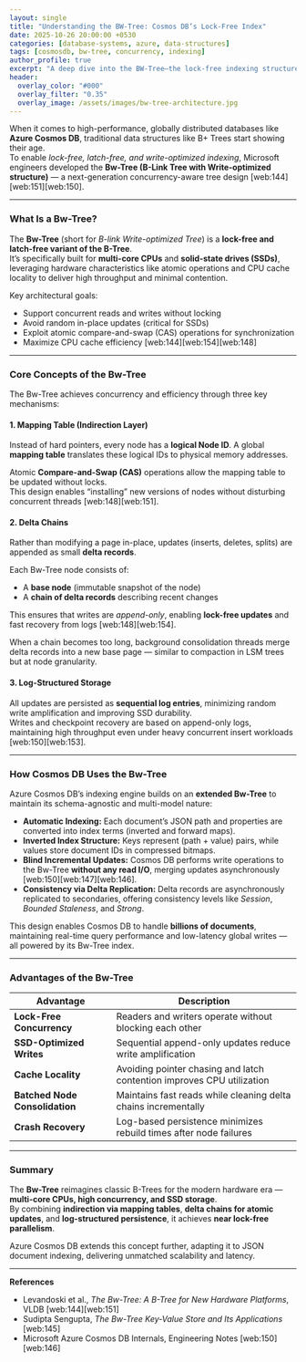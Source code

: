 ```yaml
---
layout: single
title: "Understanding the BW-Tree: Cosmos DB’s Lock-Free Index"
date: 2025-10-26 20:00:00 +0530
categories: [database-systems, azure, data-structures]
tags: [cosmosdb, bw-tree, concurrency, indexing]
author_profile: true
excerpt: "A deep dive into the BW-Tree—the lock-free indexing structure behind Azure Cosmos DB, designed for modern multi-core and SSD-based systems."
header:
  overlay_color: "#000"
  overlay_filter: "0.35"
  overlay_image: /assets/images/bw-tree-architecture.jpg
---
```


When it comes to high-performance, globally distributed databases like **Azure Cosmos DB**, traditional data structures like B+ Trees start showing their age.  
To enable *lock-free, latch-free, and write-optimized indexing*, Microsoft engineers developed the **Bw-Tree (B-Link Tree with Write-optimized structure)** — a next-generation concurrency-aware tree design [web:144][web:151][web:150].

---

### What Is a Bw-Tree?

The **Bw-Tree** (short for *B-link Write-optimized Tree*) is a **lock-free and latch-free variant of the B-Tree**.  
It’s specifically built for **multi-core CPUs** and **solid-state drives (SSDs)**, leveraging hardware characteristics like atomic operations and CPU cache locality to deliver high throughput and minimal contention.

Key architectural goals:
- Support concurrent reads and writes without locking
- Avoid random in-place updates (critical for SSDs)
- Exploit atomic compare-and-swap (CAS) operations for synchronization
- Maximize CPU cache efficiency [web:144][web:154][web:148]

---

### Core Concepts of the Bw-Tree

The Bw-Tree achieves concurrency and efficiency through three key mechanisms:

#### 1. **Mapping Table (Indirection Layer)**
Instead of hard pointers, every node has a **logical Node ID**.
A global **mapping table** translates these logical IDs to physical memory addresses.

Atomic **Compare-and-Swap (CAS)** operations allow the mapping table to be updated without locks.  
This design enables “installing” new versions of nodes without disturbing concurrent threads [web:148][web:151].

#### 2. **Delta Chains**
Rather than modifying a page in-place, updates (inserts, deletes, splits) are appended as small **delta records**.

Each Bw-Tree node consists of:
- A **base node** (immutable snapshot of the node)
- A **chain of delta records** describing recent changes

This ensures that writes are *append-only*, enabling **lock-free updates** and fast recovery from logs [web:148][web:154].

When a chain becomes too long, background consolidation threads merge delta records into a new base page — similar to compaction in LSM trees but at node granularity.

#### 3. **Log-Structured Storage**
All updates are persisted as **sequential log entries**, minimizing random write amplification and improving SSD durability.  
Writes and checkpoint recovery are based on append-only logs, maintaining high throughput even under heavy concurrent insert workloads [web:150][web:153].

---

### How Cosmos DB Uses the Bw-Tree

Azure Cosmos DB’s indexing engine builds on an **extended Bw-Tree** to maintain its schema-agnostic and multi-model nature:

- **Automatic Indexing:** Each document’s JSON path and properties are converted into index terms (inverted and forward maps).  
- **Inverted Index Structure:** Keys represent (path + value) pairs, while values store document IDs in compressed bitmaps.  
- **Blind Incremental Updates:** Cosmos DB performs write operations to the Bw-Tree **without any read I/O**, merging updates asynchronously [web:150][web:147][web:146].
- **Consistency via Delta Replication:** Delta records are asynchronously replicated to secondaries, offering consistency levels like *Session*, *Bounded Staleness*, and *Strong*.

This design enables Cosmos DB to handle **billions of documents**, maintaining real-time query performance and low-latency global writes — all powered by its Bw-Tree index.

---

### Advantages of the Bw-Tree

| Advantage | Description |
|------------|-------------|
| **Lock-Free Concurrency** | Readers and writers operate without blocking each other |
| **SSD-Optimized Writes** | Sequential append-only updates reduce write amplification |
| **Cache Locality** | Avoiding pointer chasing and latch contention improves CPU utilization |
| **Batched Node Consolidation** | Maintains fast reads while cleaning delta chains incrementally |
| **Crash Recovery** | Log-based persistence minimizes rebuild times after node failures |

---

### Summary

The **Bw-Tree** reimagines classic B-Trees for the modern hardware era — **multi-core CPUs, high concurrency, and SSD storage**.  
By combining **indirection via mapping tables**, **delta chains for atomic updates**, and **log-structured persistence**, it achieves **near lock-free parallelism**.  

Azure Cosmos DB extends this concept further, adapting it to JSON document indexing, delivering unmatched scalability and latency.

---

**References**
- Levandoski et al., *The Bw-Tree: A B-Tree for New Hardware Platforms*, VLDB [web:144][web:151]
- Sudipta Sengupta, *The Bw-Tree Key-Value Store and Its Applications* [web:145]
- Microsoft Azure Cosmos DB Internals, Engineering Notes [web:150][web:146]
